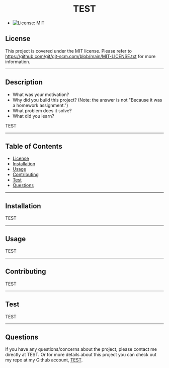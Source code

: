 
  <h1 align='center'> TEST</h1>

  - ![License: MIT](https://img.shields.io/badge/License-MIT-blue.svg)

  ## License

  This project is covered under the MIT license. Please refer to https://github.com/git/git-scm.com/blob/main/MIT-LICENSE.txt for more information.

  ---

  ## Description
 - What was your motivation?
 - Why did you build this project? (Note: the answer is not "Because it was a homework assignment.")
 - What problem does it solve?
 - What did you learn?

  TEST

  ---

  ## Table of Contents
  - [License](#license)
  - [Installation](#installation)
  - [Usage](#usage)
  - [Contributing](#contribution)
  - [Test](#test)
  - [Questions](#questions)

  ---

  ## Installation

  TEST

  ---

  ## Usage

  TEST

  ---

  ## Contributing

  TEST

  ---

  ## Test

  TEST

  ---

  ## Questions

  If you have any questions/concerns about the project, please contact me directly at TEST. 
  Or for more details about this project you can check out my repo at my Github account, [TEST](https://github.com/TEST/).
  